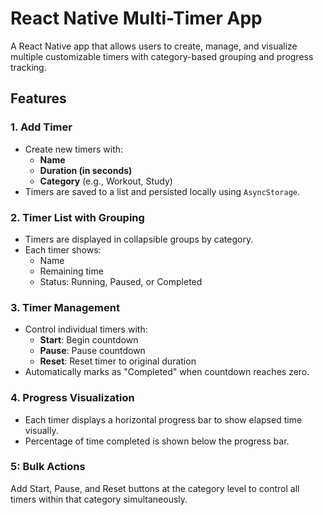 # React Native Multi-Timer App

A React Native app that allows users to create, manage, and visualize multiple customizable timers with category-based grouping and progress tracking.

## Features

### 1. Add Timer
- Create new timers with:
  - **Name**
  - **Duration (in seconds)**
  - **Category** (e.g., Workout, Study)
- Timers are saved to a list and persisted locally using `AsyncStorage`.

### 2. Timer List with Grouping
- Timers are displayed in collapsible groups by category.
- Each timer shows:
  - Name
  - Remaining time
  - Status: Running, Paused, or Completed

### 3. Timer Management
- Control individual timers with:
  - **Start**: Begin countdown
  - **Pause**: Pause countdown
  - **Reset**: Reset timer to original duration
- Automatically marks as "Completed" when countdown reaches zero.

### 4. Progress Visualization
- Each timer displays a horizontal progress bar to show elapsed time visually.
- Percentage of time completed is shown below the progress bar.


### 5: Bulk Actions
Add Start, Pause, and Reset buttons at the category level to control all timers within that category simultaneously.

